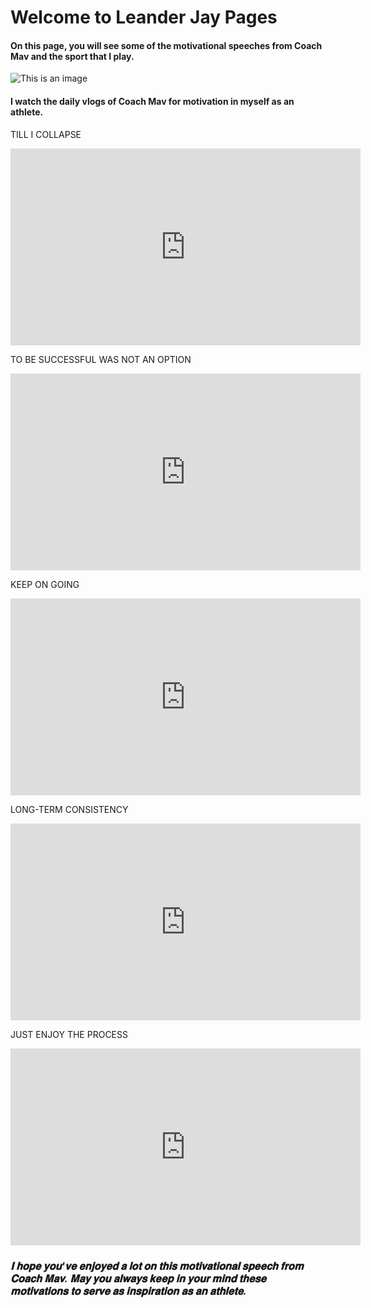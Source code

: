 # **Welcome to Leander Jay Pages**



#### On this page, you will see some of the motivational speeches from Coach Mav and the sport that I play.


![This is an image](https://pbs.twimg.com/media/EUoV7tWU4AEg3oY?format=jpg&name=small)




#### I watch the daily vlogs of Coach Mav for motivation in myself as an athlete.


TILL I COLLAPSE 

<p align="center">
<iframe width="560" height="315" src="https://www.youtube.com/embed/riHQtcNBT-M" title="YouTube video player" frameborder="0" allow="accelerometer; autoplay; clipboard-write; encrypted-media; gyroscope; picture-in-picture" allowfullscreen></iframe>
</p>

TO BE SUCCESSFUL WAS NOT AN OPTION 

<p align="center">
<iframe width="560" height="315" src="https://www.youtube.com/embed/ggcEB5WIrU0" title="YouTube video player" frameborder="0" allow="accelerometer; autoplay; clipboard-write; encrypted-media; gyroscope; picture-in-picture" allowfullscreen></iframe>
</p>

KEEP ON GOING

<p align="center">
<iframe width="560" height="315" src="https://www.youtube.com/embed/BaGMihdAxGY" title="YouTube video player" frameborder="0" allow="accelerometer; autoplay; clipboard-write; encrypted-media; gyroscope; picture-in-picture" allowfullscreen></iframe>
</p>

LONG-TERM CONSISTENCY

<p align="center">
<iframe width="560" height="315" src="https://www.youtube.com/embed/fkUU8kU8iz4" title="YouTube video player" frameborder="0" allow="accelerometer; autoplay; clipboard-write; encrypted-media; gyroscope; picture-in-picture" allowfullscreen></iframe>
</p>

JUST ENJOY THE PROCESS

<p align="center">
<iframe width="560" height="315" src="https://www.youtube.com/embed/zzaYDvpTeYo" title="YouTube video player" frameborder="0" allow="accelerometer; autoplay; clipboard-write; encrypted-media; gyroscope; picture-in-picture" allowfullscreen></iframe>
</p>


### _𝐈 𝐡𝐨𝐩𝐞 𝐲𝐨𝐮'𝐯𝐞 𝐞𝐧𝐣𝐨𝐲𝐞𝐝 𝐚 𝐥𝐨𝐭 𝐨𝐧 𝐭𝐡𝐢𝐬 𝐦𝐨𝐭𝐢𝐯𝐚𝐭𝐢𝐨𝐧𝐚𝐥 𝐬𝐩𝐞𝐞𝐜𝐡 𝐟𝐫𝐨𝐦 𝐂𝐨𝐚𝐜𝐡 𝐌𝐚𝐯. 𝐌𝐚𝐲 𝐲𝐨𝐮 𝐚𝐥𝐰𝐚𝐲𝐬 𝐤𝐞𝐞𝐩 𝐢𝐧 𝐲𝐨𝐮𝐫 𝐦𝐢𝐧𝐝 𝐭𝐡𝐞𝐬𝐞 𝐦𝐨𝐭𝐢𝐯𝐚𝐭𝐢𝐨𝐧𝐬 𝐭𝐨 𝐬𝐞𝐫𝐯𝐞 𝐚𝐬 𝐢𝐧𝐬𝐩𝐢𝐫𝐚𝐭𝐢𝐨𝐧 𝐚𝐬 𝐚𝐧 𝐚𝐭𝐡𝐥𝐞𝐭𝐞._
